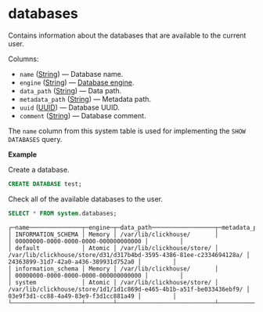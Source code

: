 # databases

Contains information about the databases that are available to the current user.

Columns:

-   `name` ([String](../../sql-reference/data-types/string.md)) — Database name.
-   `engine` ([String](../../sql-reference/data-types/string.md)) — [Database engine](../../engines/database-engines/index.md).
-   `data_path` ([String](../../sql-reference/data-types/string.md)) — Data path.
-   `metadata_path` ([String](../../sql-reference/data-types/enum.md)) — Metadata path.
-   `uuid` ([UUID](../../sql-reference/data-types/uuid.md)) — Database UUID.
-   `comment` ([String](../../sql-reference/data-types/enum.md)) — Database comment.

The `name` column from this system table is used for implementing the `SHOW DATABASES` query.

**Example**

Create a database.

``` sql
CREATE DATABASE test;
```

Check all of the available databases to the user.

``` sql
SELECT * FROM system.databases;
```

``` text
┌─name───────────────┬─engine─┬─data_path──────────────────┬─metadata_path───────────────────────────────────────────────────────┬─uuid─────────────────────────────────┬─comment─┐
│ INFORMATION_SCHEMA │ Memory │ /var/lib/clickhouse/       │                                                                     │ 00000000-0000-0000-0000-000000000000 │         │
│ default            │ Atomic │ /var/lib/clickhouse/store/ │ /var/lib/clickhouse/store/d31/d317b4bd-3595-4386-81ee-c2334694128a/ │ 24363899-31d7-42a0-a436-389931d752a0 │         │
│ information_schema │ Memory │ /var/lib/clickhouse/       │                                                                     │ 00000000-0000-0000-0000-000000000000 │         │
│ system             │ Atomic │ /var/lib/clickhouse/store/ │ /var/lib/clickhouse/store/1d1/1d1c869d-e465-4b1b-a51f-be033436ebf9/ │ 03e9f3d1-cc88-4a49-83e9-f3d1cc881a49 │         │
└────────────────────┴────────┴────────────────────────────┴─────────────────────────────────────────────────────────────────────┴──────────────────────────────────────┴─────────┘
```

